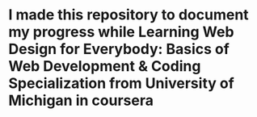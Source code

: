 # I made this repository to document my progress while Learning Web Design for Everybody: Basics of Web Development & Coding Specialization from  University of Michigan in coursera
